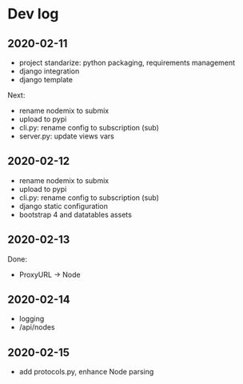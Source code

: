 # Dev log

## 2020-02-11

- project standarize: python packaging, requirements management
- django integration
- django template

Next:
- rename nodemix to submix
- upload to pypi
- cli.py: rename config to subscription (sub)
- server.py: update views vars

## 2020-02-12

- rename nodemix to submix
- upload to pypi
- cli.py: rename config to subscription (sub)
- django static configuration
- bootstrap 4 and datatables assets

## 2020-02-13

Done:
- ProxyURL -> Node

## 2020-02-14

- logging
- /api/nodes

## 2020-02-15

- add protocols.py, enhance Node parsing
